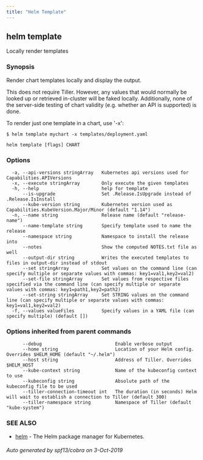 ```yaml
---
title: "Helm Template"
---
```



## helm template

Locally render templates

### Synopsis


Render chart templates locally and display the output.

This does not require Tiller. However, any values that would normally be
looked up or retrieved in-cluster will be faked locally. Additionally, none
of the server-side testing of chart validity (e.g. whether an API is supported)
is done.

To render just one template in a chart, use '-x':

	$ helm template mychart -x templates/deployment.yaml


```
helm template [flags] CHART
```

### Options

```
  -a, --api-versions stringArray   Kubernetes api versions used for Capabilities.APIVersions
  -x, --execute stringArray        Only execute the given templates
  -h, --help                       help for template
      --is-upgrade                 Set .Release.IsUpgrade instead of .Release.IsInstall
      --kube-version string        Kubernetes version used as Capabilities.KubeVersion.Major/Minor (default "1.14")
  -n, --name string                Release name (default "release-name")
      --name-template string       Specify template used to name the release
      --namespace string           Namespace to install the release into
      --notes                      Show the computed NOTES.txt file as well
      --output-dir string          Writes the executed templates to files in output-dir instead of stdout
      --set stringArray            Set values on the command line (can specify multiple or separate values with commas: key1=val1,key2=val2)
      --set-file stringArray       Set values from respective files specified via the command line (can specify multiple or separate values with commas: key1=path1,key2=path2)
      --set-string stringArray     Set STRING values on the command line (can specify multiple or separate values with commas: key1=val1,key2=val2)
  -f, --values valueFiles          Specify values in a YAML file (can specify multiple) (default [])
```

### Options inherited from parent commands

```
      --debug                           Enable verbose output
      --home string                     Location of your Helm config. Overrides $HELM_HOME (default "~/.helm")
      --host string                     Address of Tiller. Overrides $HELM_HOST
      --kube-context string             Name of the kubeconfig context to use
      --kubeconfig string               Absolute path of the kubeconfig file to be used
      --tiller-connection-timeout int   The duration (in seconds) Helm will wait to establish a connection to Tiller (default 300)
      --tiller-namespace string         Namespace of Tiller (default "kube-system")
```

### SEE ALSO

* [helm](helm.md)	 - The Helm package manager for Kubernetes.

###### Auto generated by spf13/cobra on 3-Oct-2019
